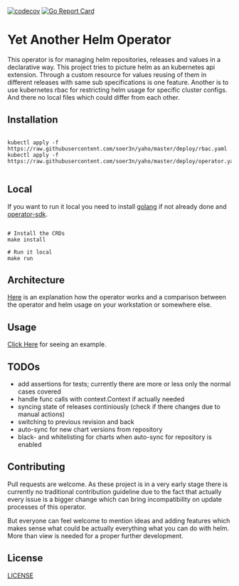 [![codecov](https://codecov.io/gh/soer3n/yaho/branch/master/graph/badge.svg?token=DCPVNPSIFF)](https://codecov.io/gh/soer3n/yaho)
[![Go Report Card](https://goreportcard.com/badge/soer3n/yaho)](https://goreportcard.com/report/soer3n/yaho)

# Yet Another Helm Operator 

This operator is for managing helm repositories, releases and values in a declarative way. This project tries to picture helm as an kubernetes api extension. Through a custom resource for values reusing of them in different releases with same sub specifications is one feature. Another is to use kubernetes rbac for restricting helm usage for specific cluster configs. And there no local files which could differ from each other.


## Installation

```

kubectl apply -f https://raw.githubusercontent.com/soer3n/yaho/master/deploy/rbac.yaml
kubectl apply -f https://raw.githubusercontent.com/soer3n/yaho/master/deploy/operator.yaml


```

##  Local

If you want to run it local you need to install [golang](https://golang.org/doc/install) if not already done and [operator-sdk](https://sdk.operatorframework.io/docs/installation/).

```

# Install the CRDs
make install

# Run it local
make run

```

## Architecture

[Here](docs/ARCHITECTURE.md) is an explanation how the operator works and a comparison between the operator and helm usage on your workstation or somewhere else.

## Usage

[Click Here](docs/USAGE.md) for seeing an example.

## TODOs

- add assertions for tests; currently there are more or less only the normal cases covered
- handle func calls with context.Context if actually needed
- syncing state of releases continiously (check if there changes due to manual actions)
- switching to previous revision and back
- auto-sync for new chart versions from repository
- black- and whitelisting for charts when auto-sync for repository is enabled

## Contributing

Pull requests are welcome. As these project is in a very early stage there is currently no traditional contribution guideline due to the fact that actually every issue is a bigger change which can bring incompatibility on update processes of this operator.

But everyone can feel welcome to mention ideas and adding features which makes sense what could be actually everything what you can do with helm. More than view is needed for a proper further development.

## License
[LICENSE](LICENSE)
